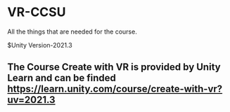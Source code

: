 # VR-CCSU
All the things that are needed for the course.


$Unity Version-2021.3
## The Course Create with VR is provided by Unity Learn and can be finded https://learn.unity.com/course/create-with-vr?uv=2021.3
